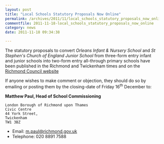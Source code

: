 ```yaml
---
layout: post
title: "Local Schools Statutory Proposals Now Online"
permalink: /archives/2011/11/local_schools_statutory_proposals_now_online.html
commentfile: 2011-11-18-local_schools_statutory_proposals_now_online
category: news
date: 2011-11-18 09:34:38

---
```


The statutory proposals to convert *Orleans Infant & Nursery School* and *St Stephen's Church of England Junior School* from three-form entry infant and junior schools into two-form entry all-through primary schools have been published in the Richmond and Twickenham times and on the [Richmond Council website](http://www.richmond.gov.uk/home/education_and_learning/schools_and_colleges/primary_schools/consultation_on_primary_school_expansions.htm)

If anyone wishes to make comment or objection, they should do so by emailing or posting them by the closing-date of Friday 16<sup>th</sup> December to:

**Matthew Paul, Head of School Commissioning**

    London Borough of Richmond upon Thames
    Civic Centre
    44 York Street,
    Twickenham
    TW1 3BZ

-   Email: <m.paul@richmond.gov.uk>
-   Telephone: 020 8891 7588

